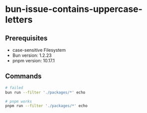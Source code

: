 # bun-issue-contains-uppercase-letters

## Prerequisites
- case-sensitive Filesystem
- Bun version: 1.2.23
- pnpm version: 10.17.1

## Commands

```bash
# failed
bun run --filter './packages/*' echo

# pnpm works
pnpm run --filter './packages/*' echo
```

